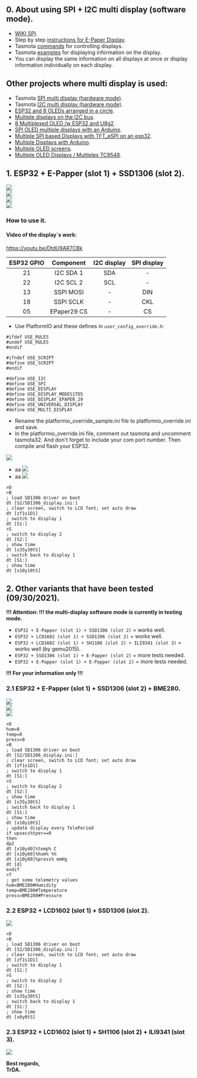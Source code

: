 ## 0. About using SPI + I2C multi display (software mode).   
 - [WIKI SPI](https://en.wikipedia.org/wiki/Serial_Peripheral_Interface).  
 - Step by step [instructions for E-Paper Display](https://github.com/arendst/Tasmota/discussions/11850).  
 - Tasmota [commands](https://tasmota.github.io/docs/Commands/#displays) for controlling displays.  
 - Tasmota [examples](https://tasmota.github.io/docs/Displays/#rule-examples-for-scripting-examples-see-scripting-docs) for displaying information on the display.  
 - You can display the same information on all displays at once or display information individually on each display.

## Other projects where multi display is used:
 - Tasmota [SPI multi display (hardware mode)](https://github.com/arendst/Tasmota/discussions/13161).  
 - Tasmota [I2C multi display (hardware mode)](https://github.com/arendst/Tasmota/discussions/13166).  
 - [ESP32 and 8 OLEDs arranged in a circle](https://youtu.be/KZTIBoHtouM). 
 - [Multiple displays on the I2C bus](https://www.youtube.com/watch?v=E9FTQyBYwAE).  
 - [8 Multiplexed OLED /w ESP32 and U8g2](https://www.youtube.com/watch?v=aMgIxXwtHbw).  
 - [SPI OLED multiple displays with an Arduino](https://youtu.be/YCkFFtVEEG4).  
 - [Multiple SPI based Displays with TFT_eSPI on an esp32](https://youtu.be/cCgNHIHijhs).  
 - [Multiple Displays with Arduino](https://youtu.be/yef23sJjiU0).  
 - [Multiple OLED screens](https://youtu.be/TOMkXJWdB4w).  
 - [Multiple OLED Displays / Multiplex TC9548](https://youtu.be/Y9OyLMUgoFk).  

## 1. ESP32 + E-Papper (slot 1) + SSD1306 (slot 2).
![](https://raw.githubusercontent.com/TrDA-hab/Projects/master/SPI%20%2B%20I2S%20multi%20display/4181.jpg)  
![](https://raw.githubusercontent.com/TrDA-hab/Projects/master/SPI%20%2B%20I2S%20multi%20display/4182.jpg)   
![](https://raw.githubusercontent.com/TrDA-hab/Projects/master/SPI%20%2B%20I2S%20multi%20display/20210929_193251.jpg)   
![](https://raw.githubusercontent.com/TrDA-hab/Projects/master/SPI%20%2B%20I2S%20multi%20display/20210925_203145.jpg)   

### How to use it.  
#### Video of the display`s work:   
https://youtu.be/DtdU9AR7CBk   

ESP32 GPIO|Component|I2C display|SPI display|
:-:|:-:|:-:|:-:
21|I2C SDA 1|SDA|-
22|I2C SCL 2|SCL|-
13|SSPI MOSI|-|DIN
18|SSPI SCLK|-|CKL
05|EPaper29 CS|-|CS

 - Use PlatformIO and these defines in `user_config_override.h`:    

`#ifdef USE_RULES`   
`#undef USE_RULES`   
`#endif`   

`#ifndef USE_SCRIPT`   
`#define USE_SCRIPT`   
`#endif`    

`#define USE_I2C`  
`#define USE_SPI`  
`#define USE_DISPLAY`  
`#define USE_DISPLAY_MODES1TO5`  
`#define USE_DISPLAY_EPAPER_29`   
`#define USE_UNIVERSAL_DISPLAY`  
`#define USE_MULTI_DISPLAY`  

- Rename the platformio_override_sample.ini file to platformio_override.ini and save.
- In the platformio_override.ini file, comment out tasmota and uncomment tasmota32. And don't forget to include your com port number. Then compile and flash your ESP32.

![](https://raw.githubusercontent.com/TrDA-hab/Projects/master/SPI%20%2B%20I2S%20multi%20display/004.jpg)   
- aa
![](https://raw.githubusercontent.com/TrDA-hab/Projects/master/SPI%20%2B%20I2S%20multi%20display/006.jpg)  
- aa
![](https://raw.githubusercontent.com/TrDA-hab/Projects/master/SPI%20%2B%20I2S%20multi%20display/007.jpg)     

```arduino
>D
>B
; load SD1306 driver on boot
dt [S2/SD1306_display.ini:]
; clear screen, switch to LCD font; set auto draw
dt [zf1s1D1]
; switch to display 1
dt [S1:]
>S
; switch to display 2
dt [S2:]
; show time
dt [x35y30tS]
; switch back to display 1
dt [S1:]
; show time
dt [x10y10tS]
```

## 2. Other variants that have been tested (09/30/2021).  

**!!! Attention: !!! the multi-display software mode is currently in testing mode.**
- `ESP32 + E-Papper (slot 1) + SSD1306 (slot 2)` = works well.
- `ESP32 + LCD1602 (slot 1) + SSD1306 (slot 2)` = works well.
- `ESP32 + LCD1602 (slot 1) + SH1106 (slot 2) + ILI9341 (slot 3)` = works well (by gemu2015).
- `ESP32 + SSD1306 (slot 1) + E-Papper (slot 2)` = more tests needed.
- `ESP32 + E-Papper (slot 1) + E-Papper (slot 2)` = more tests needed.

**!!! For your information only !!!**

### 2.1 ESP32 + E-Papper (slot 1) + SSD1306 (slot 2) + BME280.
![](https://raw.githubusercontent.com/TrDA-hab/Projects/master/SPI%20%2B%20I2S%20multi%20display/4183.jpg)  
![](https://raw.githubusercontent.com/TrDA-hab/Projects/master/SPI%20%2B%20I2S%20multi%20display/4184.jpg)   
![](https://raw.githubusercontent.com/TrDA-hab/Projects/master/SPI%20%2B%20I2S%20multi%20display/20211001_201308.jpg)   
```arduino
>D
hum=0
temp=0
press=0
>B
; load SD1306 driver on boot
dt [S2/SD1306_display.ini:]
; clear screen, switch to LCD font; set auto draw
dt [zf1s1D1]
; switch to display 1
dt [S1:]
>S
; switch to display 2
dt [S2:]
; show time
dt [x35y30tS]
; switch back to display 1
dt [S1:]
; show time
dt [x10y10tS]
; update display every TelePeriod
if upsecs%tper==0
then
dp2
dt [x10y40]%temp% C
dt [x10y60]%hum% %%
dt [x10y80]%press% mmHg
dt [d]
endif
>T
; get some telemetry values
hum=BME280#Humidity
temp=BME280#Temperature
press=BME280#Pressure 
```

### 2.2 ESP32 + LCD1602 (slot 1) + SSD1306 (slot 2).
![](https://raw.githubusercontent.com/TrDA-hab/Projects/master/SPI%20%2B%20I2S%20multi%20display/20210930_192427.jpg)   
```arduino
>D
>B
; load SD1306 driver on boot
dt [S2/SD1306_display.ini:]
; clear screen, switch to LCD font; set auto draw
dt [zf1s1D1]
; switch to display 1
dt [S1:]
>S
; switch to display 2
dt [S2:]
; show time
dt [x35y30tS]
; switch back to display 1
dt [S1:]
; show time
dt [x0y0tS]
```
### 2.3 ESP32 + LCD1602 (slot 1) + SH1106 (slot 2) + ILI9341 (slot 3).
![](https://raw.githubusercontent.com/TrDA-hab/Projects/master/SPI%20%2B%20I2S%20multi%20display/135485038-27a4424a-ceab-4fd4-b336-98639d72201f.jpg)   

**Best regards,   
TrDA.**
